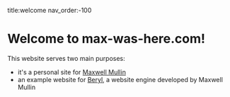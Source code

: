 title:welcome
nav_order:-100

# Welcome to max-was-here.com!

This website serves two main purposes:

 - it's a personal site for [Maxwell Mullin](/a/about/resume)
 - an example website for [Beryl](https://github.com/mullinmax/Beryl), a website engine developed by Maxwell Mullin

